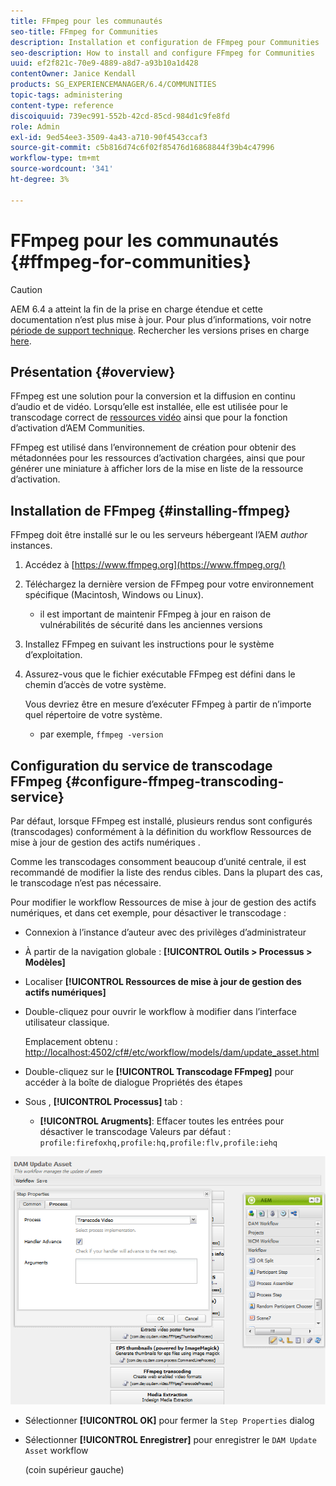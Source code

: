 ```yaml
---
title: FFmpeg pour les communautés
seo-title: FFmpeg for Communities
description: Installation et configuration de FFmpeg pour Communities
seo-description: How to install and configure FFmpeg for Communities
uuid: ef2f821c-70e9-4889-a8d7-a93b10a1d428
contentOwner: Janice Kendall
products: SG_EXPERIENCEMANAGER/6.4/COMMUNITIES
topic-tags: administering
content-type: reference
discoiquuid: 739ec991-552b-42cd-85cd-984d1c9fe8fd
role: Admin
exl-id: 9ed54ee3-3509-4a43-a710-90f4543ccaf3
source-git-commit: c5b816d74c6f02f85476d16868844f39b4c47996
workflow-type: tm+mt
source-wordcount: '341'
ht-degree: 3%

---
```


# FFmpeg pour les communautés {#ffmpeg-for-communities}

>[!CAUTION]
>
>AEM 6.4 a atteint la fin de la prise en charge étendue et cette documentation n’est plus mise à jour. Pour plus d’informations, voir notre [période de support technique](https://helpx.adobe.com/fr/support/programs/eol-matrix.html). Rechercher les versions prises en charge [here](https://experienceleague.adobe.com/docs/?lang=fr).

## Présentation {#overview}

FFmpeg est une solution pour la conversion et la diffusion en continu d’audio et de vidéo. Lorsqu’elle est installée, elle est utilisée pour le transcodage correct de [ressources vidéo](../../help/sites-authoring/default-components-foundation.md#video) ainsi que pour la fonction d’activation d’AEM Communities.

FFmpeg est utilisé dans l’environnement de création pour obtenir des métadonnées pour les ressources d’activation chargées, ainsi que pour générer une miniature à afficher lors de la mise en liste de la ressource d’activation.

## Installation de FFmpeg {#installing-ffmpeg}

FFmpeg doit être installé sur le ou les serveurs hébergeant l’AEM *author* instances.

1. Accédez à [https://www.ffmpeg.org](https://www.ffmpeg.org/)
1. Téléchargez la dernière version de FFmpeg pour votre environnement spécifique (Macintosh, Windows ou Linux).

   * il est important de maintenir FFmpeg à jour en raison de vulnérabilités de sécurité dans les anciennes versions

1. Installez FFmpeg en suivant les instructions pour le système d’exploitation.

1. Assurez-vous que le fichier exécutable FFmpeg est défini dans le chemin d’accès de votre système.

   Vous devriez être en mesure d’exécuter FFmpeg à partir de n’importe quel répertoire de votre système.

   * par exemple, `ffmpeg -version`

## Configuration du service de transcodage FFmpeg {#configure-ffmpeg-transcoding-service}

Par défaut, lorsque FFmpeg est installé, plusieurs rendus sont configurés (transcodages) conformément à la définition du workflow Ressources de mise à jour de gestion des actifs numériques .

Comme les transcodages consomment beaucoup d’unité centrale, il est recommandé de modifier la liste des rendus cibles. Dans la plupart des cas, le transcodage n’est pas nécessaire.

Pour modifier le workflow Ressources de mise à jour de gestion des actifs numériques, et dans cet exemple, pour désactiver le transcodage :

* Connexion à l’instance d’auteur avec des privilèges d’administrateur
* À partir de la navigation globale : **[!UICONTROL Outils > Processus > Modèles]**
* Localiser **[!UICONTROL Ressources de mise à jour de gestion des actifs numériques]**
* Double-cliquez pour ouvrir le workflow à modifier dans l’interface utilisateur classique.

   Emplacement obtenu : [http://localhost:4502/cf#/etc/workflow/models/dam/update_asset.html](http://localhost:4502/cf#/etc/workflow/models/dam/update_asset.html)

* Double-cliquez sur le **[!UICONTROL Transcodage FFmpeg]** pour accéder à la boîte de dialogue Propriétés des étapes
* Sous , **[!UICONTROL Processus]** tab :

   * **[!UICONTROL Arugments]**: Effacer toutes les entrées pour désactiver le transcodage Valeurs par défaut : `profile:firefoxhq,profile:hq,profile:flv,profile:iehq`

![chlimage_1-372](assets/chlimage_1-372.png)

* Sélectionner **[!UICONTROL OK]** pour fermer la `Step Properties` dialog

* Sélectionner **[!UICONTROL Enregistrer]** pour enregistrer le `DAM Update Asset` workflow

   (coin supérieur gauche)
